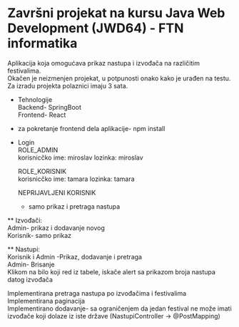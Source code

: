 # Završni projekat na kursu Java Web Development (JWD64) - FTN informatika<br>

  Aplikacija koja omogućava prikaz nastupa i izvođača na različitim festivalima.<br>
  Okačen je neizmenjen projekat, u potpunosti onako kako je urađen na testu.<br>
  Za izradu projekta polaznici imaju 3 sata.<br>

 * Tehnologije <br>
  Backend- SpringBoot <br>
  Frontend- React<br>

- za pokretanje frontend dela aplikacije- npm install<br>

* Login <br>
  ROLE_ADMIN <br>
  korisnicčko ime: miroslav    lozinka: miroslav<br>
  
  ROLE_KORISNIK<br>
  korisnicčko ime: tamara      lozinka: tamara<br>

  NEPRIJAVLJENI KORISNIK<br>
  - samo prikaz i pretraga nastupa<br>

 ** Izvođači:<br>
  Admin- prikaz i dodavanje novog<br>
  Korisnik- samo prikaz<br>

 ** Nastupi:<br>
  Korisnik i Admin -Prikaz, dodavanje i pretraga <br>
  Admin- Brisanje<br>
  Klikom na bilo koji red iz tabele, iskače alert sa prikazom broja nastupa datog izvođača<br>
  
  Implementirana pretraga nastupa po izvođačima i festivalima <br>
  Implementirana paginacija<br>
  Implementirano dodavanje- sa ograničenjem da jedan festival ne može imati izvođače koji dolaze iz iste države (NastupiController -> @PostMapping)<br>
